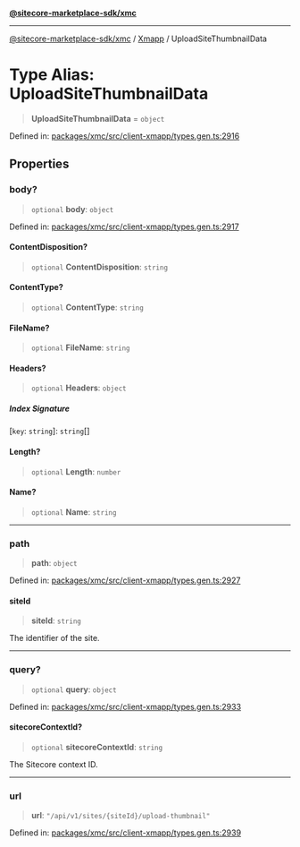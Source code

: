 [**@sitecore-marketplace-sdk/xmc**](../../../../README.md)

***

[@sitecore-marketplace-sdk/xmc](../../../../README.md) / [Xmapp](../README.md) / UploadSiteThumbnailData

# Type Alias: UploadSiteThumbnailData

> **UploadSiteThumbnailData** = `object`

Defined in: [packages/xmc/src/client-xmapp/types.gen.ts:2916](https://github.com/Sitecore/marketplace-sdk/blob/893df143248e67d8c66e942a96045542130259a0/packages/xmc/src/client-xmapp/types.gen.ts#L2916)

## Properties

### body?

> `optional` **body**: `object`

Defined in: [packages/xmc/src/client-xmapp/types.gen.ts:2917](https://github.com/Sitecore/marketplace-sdk/blob/893df143248e67d8c66e942a96045542130259a0/packages/xmc/src/client-xmapp/types.gen.ts#L2917)

#### ContentDisposition?

> `optional` **ContentDisposition**: `string`

#### ContentType?

> `optional` **ContentType**: `string`

#### FileName?

> `optional` **FileName**: `string`

#### Headers?

> `optional` **Headers**: `object`

##### Index Signature

\[`key`: `string`\]: `string`[]

#### Length?

> `optional` **Length**: `number`

#### Name?

> `optional` **Name**: `string`

***

### path

> **path**: `object`

Defined in: [packages/xmc/src/client-xmapp/types.gen.ts:2927](https://github.com/Sitecore/marketplace-sdk/blob/893df143248e67d8c66e942a96045542130259a0/packages/xmc/src/client-xmapp/types.gen.ts#L2927)

#### siteId

> **siteId**: `string`

The identifier of the site.

***

### query?

> `optional` **query**: `object`

Defined in: [packages/xmc/src/client-xmapp/types.gen.ts:2933](https://github.com/Sitecore/marketplace-sdk/blob/893df143248e67d8c66e942a96045542130259a0/packages/xmc/src/client-xmapp/types.gen.ts#L2933)

#### sitecoreContextId?

> `optional` **sitecoreContextId**: `string`

The Sitecore context ID.

***

### url

> **url**: `"/api/v1/sites/{siteId}/upload-thumbnail"`

Defined in: [packages/xmc/src/client-xmapp/types.gen.ts:2939](https://github.com/Sitecore/marketplace-sdk/blob/893df143248e67d8c66e942a96045542130259a0/packages/xmc/src/client-xmapp/types.gen.ts#L2939)

